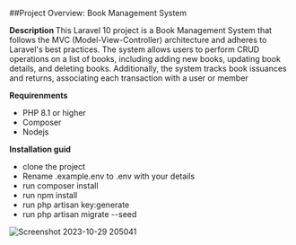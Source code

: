 ##Project Overview: Book Management System

<b>Description </b>
This Laravel 10 project is a Book Management System that follows the MVC (Model-View-Controller) architecture and adheres to Laravel's best practices. The system allows users to perform CRUD operations on a list of books, including adding new books, updating book details, and deleting books. Additionally, the system tracks book issuances and returns, associating each transaction with a user or member

<b>Requirenments</b>
<ul>
    <li>PHP 8.1 or higher</li>
    <li>Composer</li>
    <li> Nodejs</li></li>
</ul>
<b>Installation guid</b>
<ul>
    <li>clone the project</li>
    <li>Rename .example.env to .env with your details</li>
     <li>run composer install</li>
    <li>run npm install</li>
    <li>run php artisan key:generate</li>
    <li>run php artisan migrate --seed</li>
</ul>



![Screenshot 2023-10-29 205041](https://github.com/sashika20643/Book-keeper/assets/73024901/0df66b07-8cf8-46cb-8803-ef313f42ad04)
